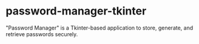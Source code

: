 # password-manager-tkinter
"Password Manager" is a Tkinter-based application to store, generate, and retrieve passwords securely.
